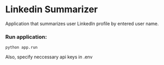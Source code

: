 # Linkedin Summarizer
Application that summarizes user LinkedIn profile by entered user name.

### Run application:
```From cmd:
python app.run
```

Also, specify neccessary api keys in .env
